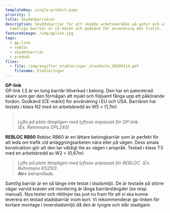 ```yaml
---
templateKey: single-product-page
priority: 2
title: Skyddsbarriärer
description: Skyddsbarriär för att skydda arbetsområden på gator och väg.
  Samtliga barriär är CE-märkt och godkänd för användning mot trafik.
featuredimage: /img/gplink.jpg
tags:
  - gp-link
  - rebloc
  - skyddsbarriär
  - produkt
files:
  - file: /img/avgifter_etableringar_stockholm_20200114.pdf
    filename: Etableringar
---
```

**GP-link**\
GP-link 1,5 är en tung barriär tillverkad i betong. Den har en patenterad skarv som ger den förmågan att mjukt och följsamt fånga upp ett påkörande fordon. Godkänd (CE-märkt) för användning i EU och USA. Barriären har testats i klass N2 med en arbetsbredd av W5 < (1,7m)

> \
> *Lyfts på plats lämpligen med lyftsax anpassat för GP-link.\
> (Ex. Rehnmans GPL240)*

**REBLOC RB60**
Rebloc RB60 är en lättare betongbarriär som är perfekt för att leda om trafik vid anläggningsarbeten nära eller på vägen. Dess smala konstruktion gör att den tar väldigt lite av vägen i anspråk. Testad i klass T3 med en arbetsbredd av W2 < (0,67m)

> *Lyfts på plats lämpligen med lyftsax anpassat för REBLOC. (Ex. Rehnmans KS250)*\
> **Air+** behandlade.

Samtlig barriär är en så länge inte testat i stadsmiljö. De är testade på större vägar varvid kraven vid montering är långa barriärslängder (se resp. manual). Nya tester och riktlinjer tas just nu fram för att vi ska kunna leverera en testad stadsbarriär inom kort. Vi rekommenderar gp-linken för kortare montage i innerstadsmiljö då den är tyngre och står stadigare.